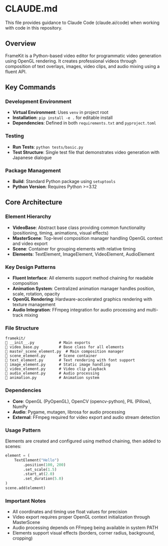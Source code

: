 # CLAUDE.md

This file provides guidance to Claude Code (claude.ai/code) when working with code in this repository.

## Overview

FrameKit is a Python-based video editor for programmatic video generation using OpenGL rendering. It creates professional videos through composition of text overlays, images, video clips, and audio mixing using a fluent API.

## Key Commands

### Development Environment
- **Virtual Environment**: Uses `venv` in project root
- **Installation**: `pip install -e .` for editable install
- **Dependencies**: Defined in both `requirements.txt` and `pyproject.toml`

### Testing
- **Run Tests**: `python tests/basic.py` 
- **Test Structure**: Single test file that demonstrates video generation with Japanese dialogue

### Package Management
- **Build**: Standard Python package using `setuptools`
- **Python Version**: Requires Python >=3.12

## Core Architecture

### Element Hierarchy
- **VideoBase**: Abstract base class providing common functionality (positioning, timing, animations, visual effects)
- **MasterScene**: Top-level composition manager handling OpenGL context and video export
- **Scene**: Container for grouping elements with relative timing
- **Elements**: TextElement, ImageElement, VideoElement, AudioElement

### Key Design Patterns
- **Fluent Interface**: All elements support method chaining for readable composition
- **Animation System**: Centralized animation manager handles position, scale, rotation, opacity
- **OpenGL Rendering**: Hardware-accelerated graphics rendering with texture management
- **Audio Integration**: FFmpeg integration for audio processing and multi-track mixing

### File Structure
```
framekit/
   __init__.py           # Main exports
   video_base.py         # Base class for all elements
   master_scene_element.py  # Main composition manager
   scene_element.py      # Scene container
   text_element.py       # Text rendering with font support
   image_element.py      # Static image handling
   video_element.py      # Video clip playback
   audio_element.py      # Audio processing
   animation.py          # Animation system
```

### Dependencies
- **Core**: OpenGL (PyOpenGL), OpenCV (opencv-python), PIL (Pillow), NumPy
- **Audio**: Pygame, mutagen, librosa for audio processing
- **External**: FFmpeg required for video export and audio stream detection

### Usage Pattern
Elements are created and configured using method chaining, then added to scenes:
```python
element = (
    TextElement("Hello")
        .position(100, 200)
        .set_scale(1.5)
        .start_at(2.0)
        .set_duration(5.0)
)
scene.add(element)
```

### Important Notes
- All coordinates and timing use float values for precision
- Video export requires proper OpenGL context initialization through MasterScene
- Audio processing depends on FFmpeg being available in system PATH
- Elements support visual effects (borders, corner radius, background, cropping)